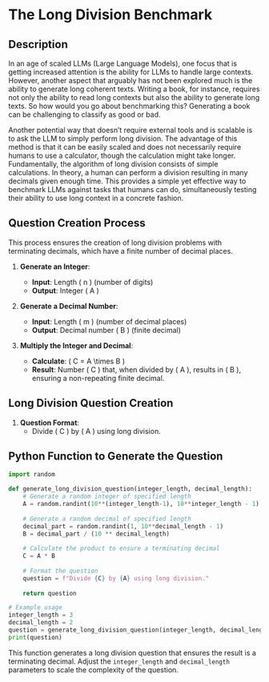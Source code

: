 # The Long Division Benchmark

## Description

In an age of scaled LLMs (Large Language Models), one focus that is getting increased attention is the ability for LLMs to handle large contexts. However, another aspect that arguably has not been explored much is the ability to generate long coherent texts. Writing a book, for instance, requires not only the ability to read long contexts but also the ability to generate long texts. So how would you go about benchmarking this? Generating a book can be challenging to classify as good or bad.

Another potential way that doesn’t require external tools and is scalable is to ask the LLM to simply perform long division. The advantage of this method is that it can be easily scaled and does not necessarily require humans to use a calculator, though the calculation might take longer. Fundamentally, the algorithm of long division consists of simple calculations. In theory, a human can perform a division resulting in many decimals given enough time. This provides a simple yet effective way to benchmark LLMs against tasks that humans can do, simultaneously testing their ability to use long context in a concrete fashion.

## Question Creation Process

This process ensures the creation of long division problems with terminating decimals, which have a finite number of decimal places.

1. **Generate an Integer**:
   - **Input**: Length \( n \) (number of digits)
   - **Output**: Integer \( A \)

2. **Generate a Decimal Number**:
   - **Input**: Length \( m \) (number of decimal places)
   - **Output**: Decimal number \( B \) (finite decimal)

3. **Multiply the Integer and Decimal**:
   - **Calculate**: \( C = A \times B \)
   - **Result**: Number \( C \) that, when divided by \( A \), results in \( B \), ensuring a non-repeating finite decimal.

## Long Division Question Creation

1. **Question Format**:
   - Divide \( C \) by \( A \) using long division.

## Python Function to Generate the Question

```python
import random

def generate_long_division_question(integer_length, decimal_length):
    # Generate a random integer of specified length
    A = random.randint(10**(integer_length-1), 10**integer_length - 1)
    
    # Generate a random decimal of specified length
    decimal_part = random.randint(1, 10**decimal_length - 1)
    B = decimal_part / (10 ** decimal_length)
    
    # Calculate the product to ensure a terminating decimal
    C = A * B
    
    # Format the question
    question = f"Divide {C} by {A} using long division."
    
    return question

# Example usage
integer_length = 3
decimal_length = 2
question = generate_long_division_question(integer_length, decimal_length)
print(question)
```

This function generates a long division question that ensures the result is a terminating decimal. Adjust the `integer_length` and `decimal_length` parameters to scale the complexity of the question.
